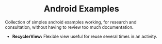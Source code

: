 <h1 align="center">Android Examples</h1>

Collection of simples android examples working, for research and consultation, without having to review too much documentation.

* **RecyclerView:** Flexible view useful for reuse several times in an activity.